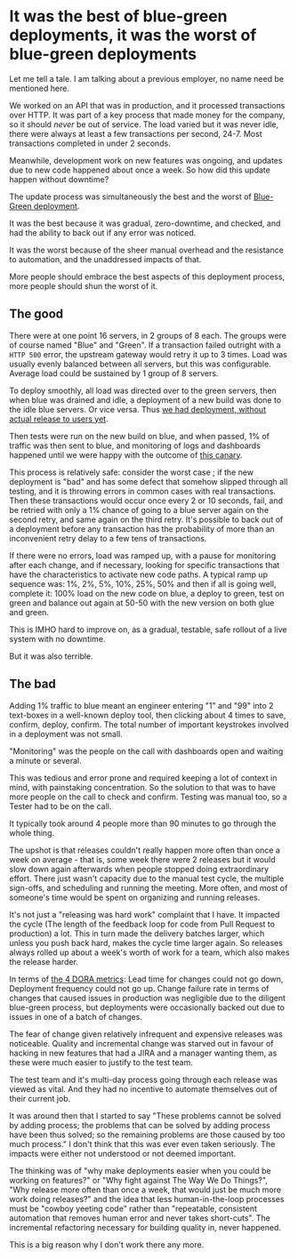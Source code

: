 
# It was the best of blue-green deployments, it was the worst of blue-green deployments

Let me tell a tale. I am talking about a previous employer, no name need be mentioned here.

We worked on an API that was in production, and it processed transactions over HTTP. It was part of a key process that made money for the company, so it should _never_ be out of service. The load varied but it was never idle, there were always at least a few transactions per second, 24-7. Most transactions completed in under 2 seconds.

Meanwhile, development work on new features was ongoing, and updates due to new code happened about once a week. So how did this update happen without downtime?

The update process was simultaneously the best and the worst of [Blue-Green deployment](https://martinfowler.com/bliki/BlueGreenDeployment.html).

It was the best because it was gradual, zero-downtime, and checked, and had the ability to back out if any error was noticed.

It was the worst because of the sheer manual overhead and the resistance to automation, and the unaddressed impacts of that.

More people should embrace the best aspects of this deployment process, more people should shun the worst of it.

## The good

There were at one point 16 servers, in 2 groups of 8 each. The groups were of course named "Blue" and "Green". If a transaction failed outright with a `HTTP 500` error, the upstream gateway would retry it up to 3 times. Load was usually evenly balanced between all servers, but this was configurable. Average load could be sustained by 1 group of 8 servers.

To deploy smoothly, all load was directed over to the green servers, then when blue was drained and idle, a deployment of a new build was done to the idle blue servers. Or vice versa. Thus [we had deployment, without actual release to users yet](https://www.thoughtworks.com/en-gb/radar/techniques/decoupling-deployment-from-release).

Then tests were run on the new build on blue, and when passed, 1% of traffic was then sent to blue, and monitoring of logs and dashboards happened until we were happy with the outcome of [this canary](https://semaphoreci.com/blog/what-is-canary-deployment).

This process is relatively safe: consider the worst case ; if the new deployment is "bad" and has some defect that somehow slipped through all testing, and it is throwing errors in common cases with real transactions. Then these transactions would occur once every 2 or 10 seconds, fail, and be retried with only a 1% chance of going to a blue server again on the second retry, and same again on the third retry. It's possible to back out of a deployment before any transaction has the probability of more than an inconvenient retry delay to a few tens of transactions.

If there were no errors, load was ramped up, with a pause for monitoring after each change, and if necessary, looking for specific transactions that have the characteristics to activate new code paths. A typical ramp up sequence was: 1%, 2%, 5%, 10%, 25%, 50%  and then if all is going well, complete it: 100% load on the new code on blue, a deploy to green, test on green and balance out again at 50-50 with the new version on both glue and green.

This is IMHO hard to improve on, as a gradual, testable, safe rollout of a live system with no downtime.

But it was also terrible.

## The bad

Adding 1% traffic to blue meant an engineer entering "1" and "99" into 2 text-boxes in a well-known deploy tool, then clicking about 4 times to save, confirm, deploy, confirm. The total number of important keystrokes involved in a deployment was not small.

"Monitoring" was the people on the call with dashboards open and waiting a minute or several.

This was tedious and error prone and required keeping a lot of context in mind, with painstaking concentration. So the solution to that was to have more people on the call to check and confirm. Testing was manual too, so a Tester had to be on the call.

It typically took around 4 people more than 90 minutes to go through the whole thing.

The upshot is that releases couldn't really happen more often than once a week on average - that is, some week there were 2 releases but it would slow down again afterwards when people stopped doing extraordinary effort. There just wasn't capacity due to the manual test cycle, the multiple sign-offs, and scheduling and running the meeting. More often, and most of someone's time would be spent on organizing and running releases.

It's not just a "releasing was hard work" complaint that I have. It impacted the cycle (The length of the feedback loop for code from Pull Request to production) a lot. This in turn made the delivery batches larger, which unless you push back hard, makes the cycle time larger again. So releases always rolled up about a week's worth of work for a team, which also makes the release harder.

In terms of [the 4 DORA metrics](https://cloud.google.com/blog/products/devops-sre/using-the-four-keys-to-measure-your-devops-performance): Lead time for changes could not go down, Deployment frequency could not go up. Change failure rate in terms of changes that caused issues in production was negligible due to the diligent blue-green process, but deployments were occasionally backed out due to issues in one of a batch of changes.

The fear of change given relatively infrequent and expensive releases was noticeable. Quality and incremental change was starved out in favour of hacking in new features that had a JIRA and a manager wanting them, as these were much easier to justify to the test team.

The test team and it's multi-day process going through each release was viewed as vital. And they had no incentive to automate themselves out of their current job.

It was around then that I started to say "These problems cannot be solved by adding process; the problems that can be solved by adding process have been  thus solved; so the remaining problems are those caused by too much process." I don't think that this was ever even taken seriously. The impacts were either not understood or not deemed important.

The thinking was of "why make deployments easier when you could be working on features?" or "Why fight against The Way We Do Things?", "Why release more often than once a week, that would just be much more work doing releases?" and the idea that less human-in-the-loop processes must be "cowboy yeeting code" rather than "repeatable, consistent automation that removes human error and never takes short-cuts". The incremental refactoring necessary for building quality in, never happened.

This is a big reason why I don't work there any more.
